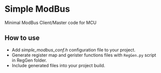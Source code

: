 # Simple ModBus

Minimal ModBus Client/Master code for MCU

## How to use

- Add *simple_modbus_conf.h* configuration file to your project.
- Generate register map and gerister functions files with `RegGen.py` script in RegGen folder.
- Include generated files into your project build.
